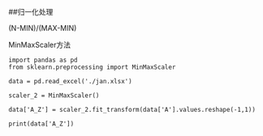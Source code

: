 ##归一化处理

(N-MIN)/(MAX-MIN)

MinMaxScaler方法

    import pandas as pd
    from sklearn.preprocessing import MinMaxScaler

    data = pd.read_excel('./jan.xlsx')

    scaler_2 = MinMaxScaler()

    data['A_Z'] = scaler_2.fit_transform(data['A'].values.reshape(-1,1))

    print(data['A_Z'])
